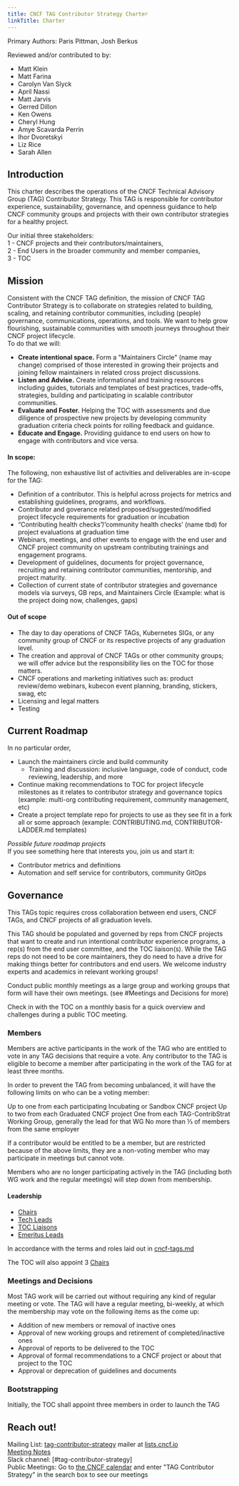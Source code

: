 ```yaml
---
title: CNCF TAG Contributor Strategy Charter
linkTitle: Charter
---
```


Primary Authors: Paris Pittman, Josh Berkus  

Reviewed and/or contributed to by:  
* Matt Klein
* Matt Farina  
* Carolyn Van Slyck  
* April Nassi
* Matt Jarvis
* Gerred Dillon
* Ken Owens
* Cheryl Hung
* Amye Scavarda Perrin
* Ihor Dvoretskyi
* Liz Rice
* Sarah Allen

## Introduction
This charter describes the operations of the CNCF Technical Advisory Group (TAG)
Contributor Strategy. This TAG is responsible for contributor experience,
sustainability, governance, and openness guidance to help CNCF community groups
and projects with their own contributor strategies for a healthy project.

Our initial three stakeholders:  
1 - CNCF projects and their contributors/maintainers,  
2 - End Users in the broader community and member companies,  
3 - TOC

## Mission
Consistent with the CNCF TAG definition, the mission of CNCF TAG Contributor
Strategy is to collaborate on strategies related to building, scaling, and
retaining contributor communities, including (people) governance, 
communications, operations, and tools. We want to help grow flourishing, 
sustainable communities with smooth journeys throughout their CNCF project 
lifecycle.   
To do that we will:
* **Create intentional space.** Form a "Maintainers Circle" (name may
  change) comprised of those interested in growing their projects and joining
  fellow maintainers in related cross project discussions.
* **Listen and Advise.** Create informational and training resources including
guides, tutorials and templates of best practices, trade-offs, strategies,
building and participating in scalable contributor communities.
* **Evaluate and Foster.** Helping the TOC with assessments and due diligence of
prospective new projects by developing community graduation criteria check
points for rolling feedback and guidance.
* **Educate and Engage.** Providing guidance to end users on how to engage with
 contributors and vice versa.

#### In scope:
The following, non exhaustive list of activities and deliverables are
in-scope for the TAG:
* Definition of a contributor. This is helpful across projects for metrics and
establishing guidelines, programs, and workflows.
* Contributor and goverance related proposed/suggested/modified project 
lifecycle requirements for graduation or incubation
* “Contributing health checks”/’community health checks’ (name tbd) for project
evaluations at graduation time  
* Webinars, meetings, and other events to engage with the end user and CNCF 
project community on upstream contributing trainings and engagement programs.  
* Development of guidelines, documents for project governance, recruiting and
retaining contributor communities, mentorship, and project maturity.
* Collection of current state of contributor strategies and governance models
via surveys, GB reps, and Maintainers Circle (Example: what is the project doing
  now, challenges, gaps)

#### Out of scope
* The day to day operations of CNCF TAGs, Kubernetes SIGs, or any community 
group of CNCF or its respective projects of any graduation level.
* The creation and approval of CNCF TAGs or other community groups; we will
offer advice but the responsibility lies on the TOC for those matters.
* CNCF operations and marketing initiatives such as: product review/demo
webinars, kubecon event planning, branding, stickers, swag, etc
* Licensing and legal matters
* Testing


## Current Roadmap
In no particular order,
* Launch the maintainers circle and build community 
  * Training and discussion: inclusive language, code of conduct, code 
  reviewing, leadership, and more
* Continue making recommendations to TOC for project lifecycle milestones as it 
relates to contributor strategy and governance topics (example: multi-org 
contributing requirement, community management, etc)
* Create a project template repo for projects to use as they see fit in a fork 
all or some approach (example: CONTRIBUTING.md, CONTRIBUTOR-LADDER.md templates)


*Possible future roadmap projects*  
If you see something here that interests you, join us and start it:  
* Contributor metrics and definitions  
* Automation and self service for contributors, community GitOps

## Governance
This TAGs topic requires cross collaboration between end users, CNCF TAGs, and
CNCF projects of all graduation levels.

This TAG should be populated and governed by reps from CNCF projects that want
to create and run intentional contributor experience programs, a rep(s) from the
end user committee, and the TOC liaison(s). While the TAG reps do not need to be
core maintainers, they do need to have a drive for making things better for
contributors and end users. We welcome industry experts and academics in
relevant working groups!

Conduct public monthly meetings as a large group and working groups that form
will have their own meetings. (see #Meetings and Decisions for more)

Check in with the TOC on a monthly basis for a quick overview and challenges
during a public TOC meeting.

### Members

Members are active participants in the work of the TAG who are entitled to vote
in any TAG decisions that require a vote.  Any contributor to the TAG is
eligible to become a member after participating in the work of the TAG for at
least three months.

In order to prevent the TAG from becoming unbalanced, it will have the following
limits on who can be a voting member:

Up to one from each participating Incubating or Sandbox CNCF project
Up to two from each Graduated CNCF project
One from each TAG-ContribStrat Working Group, generally the lead for that WG
No more than ⅓ of members from the same employer

If a contributor would be entitled to be a member, but are restricted because of
the above limits, they are a non-voting member who may participate in meetings
but cannot vote.

Members who are no longer participating actively in the TAG (including both WG
  work and the regular meetings) will step down from membership.

#### Leadership

- [Chairs](/README.md#tag-chairs)
- [Tech Leads](/README.md#tech-leads)
- [TOC Liaisons](/README.md#toc-liaisons)
- [Emeritus Leads](/README.md#emeritus-leads)

In accordance with the terms and roles laid out in [cncf-tags.md](https://github.com/cncf/toc/blob/main/tags/cncf-tags.md)

The TOC will also appoint 3 [Chairs](https://github.com/cncf/toc/blob/main/tags/cncf-tags.md#chair)

### Meetings and Decisions

Most TAG work will be carried out without requiring any kind of regular meeting
or vote. The TAG will have a regular meeting, bi-weekly, at which the
membership may vote on the following items as the come up:

* Addition of new members or removal of inactive ones
* Approval of new working groups and retirement of completed/inactive ones
* Approval of reports to be delivered to the TOC
* Approval of formal recommendations to a CNCF project or about that project to
the TOC
* Approval or deprecation of guidelines and documents

### Bootstrapping

Initially, the TOC shall appoint three members in order to launch the TAG

## Reach out!
Mailing List: [tag-contributor-strategy](mailto:tag-contributor-strategy@lists.cncf.io)
mailer at [lists.cncf.io](https://lists.cncf.io)  
[Meeting Notes](https://docs.google.com/document/d/1Xjw-yAqidQW67zv7OfMRErsfCotc-mfQ_248Te_YL0g/edit#heading=h.252i9x89qe0d)  
Slack channel: [#tag-contributor-strategy]  
Public Meetings: Go to [the CNCF calendar](https://www.cncf.io/calendar/) and enter "TAG Contributor Strategy" in the search box to see our meetings


[cncf-tags.md]: https://github.com/cncf/toc/blob/main/tags/cncf-tags.md
[tag-contributor-strategy]: mailto:tag-contributor-strategy@lists.cncf.io
[lists.cncf.io]: https://lists.cncf.io
[Meeting Notes]: https://docs.google.com/document/d/1Xjw-yAqidQW67zv7OfMRErsfCotc-mfQ_248Te_YL0g/edit#heading=h.252i9x89qe0d
